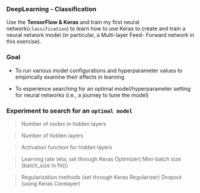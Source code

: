 ### DeepLearning - Classification

Use the **TensorFlow & Keras** and train my first neural network(`classification`) to learn how to use Keras to create and train a neural network model (in particular, a Multi-layer Feed- Forward network in this exercise).

### Goal
* To run various model configurations and hyperparameter values to empirically examine their effects in learning

* To experience searching for an optimal model/hyperparameter setting for neural networks (i.e., a journey to tune the model)

### Experiment to search for an `optimal model`
> Number of nodes in hidden layers

> Number of hidden layers

> Activation function for hidden layers

> Learning rate (eta; set through Keras Optimizer) Mini-batch size (batch_size in fit())

> Regularization methods (set through Keras Regularizer) Dropout (using Keras Corelayer)

